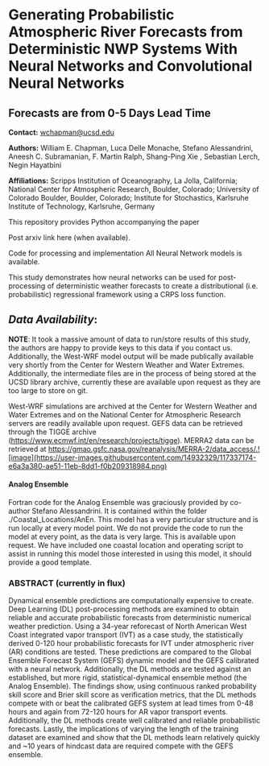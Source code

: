 # Generating Probabilistic Atmospheric River Forecasts from Deterministic NWP Systems With Neural Networks and Convolutional Neural Networks
## Forecasts are from 0-5 Days Lead Time

**Contact:** wchapman@ucsd.edu

**Authors:** William E. Chapman, Luca Delle Monache, Stefano Alessandrini, Aneesh C. Subramanian, F. Martin Ralph, Shang-Ping Xie , Sebastian Lerch, Negin Hayatbini

**Affiliations:** Scripps Institution of Oceanography, La Jolla, California; National Center for Atmospheric Research, Boulder, Colorado; University of Colorado Boulder, Boulder, Colorado; Institute for Stochastics, Karlsruhe Institute of Technology, Karlsruhe, Germany



This repository provides Python accompanying the paper

Post arxiv link here (when available). 

Code for processing and implementation All Neural Network models is available.

This study demonstrates how neural networks can be used for post-processing of deterministic weather forecasts to create a distributional (i.e. probabilistic) regressional framework using a CRPS loss function. 

***Data Availability***:
--
**NOTE**: It took a massive amount of data to run/store results of this study, the authors are happy to provide keys to this data if you contact us. Additionally, the West-WRF model output will be made publically available very shortly from the Center for Western Weather and Water Extremes. Additionally, the intermediate files are in the process of being stored at the UCSD library archive, currently these are available upon request as they are too large to store on git. 

West-WRF simulations are archived at the Center for Western Weather and Water Extremes and on the National Center for Atmospheric Research servers are readily available upon request. GEFS data can be retrieved through the TIGGE archive (https://www.ecmwf.int/en/research/projects/tigge). MERRA2 data can be retrieved at https://gmao.gsfc.nasa.gov/reanalysis/MERRA-2/data_access/.![image](https://user-images.githubusercontent.com/14932329/117337174-e6a3a380-ae51-11eb-8dd1-f0b209318984.png)


#### Analog Ensemble
Fortran code for the Analog Ensemble was graciously provided by co-author Stefano Alessandrini. It is contained within the folder ./Coastal_Locations/AnEn. This model has a very particular structure and is run locally at every model point. We do not provide the code to run the model at every point, as the data is very large. This is available upon request. We have included one coastal location and operating script to assist in running this model those interested in using this model, it should provide a good template. 

### ABSTRACT (currently in flux)
Dynamical ensemble predictions are computationally expensive to create. Deep Learning (DL) post-processing methods are examined to obtain reliable and accurate probabilistic forecasts from deterministic numerical weather prediction. Using a 34-year reforecast of North American West Coast integrated vapor transport (IVT) as a case study, the statistically derived 0-120 hour probabilistic forecasts for IVT under atmospheric river (AR) conditions are tested. These predictions are compared to the Global Ensemble Forecast System (GEFS) dynamic model and the GEFS calibrated with a neural network. Additionally, the DL methods are tested against an established, but more rigid, statistical-dynamical ensemble method (the Analog Ensemble). The findings show, using continuous ranked probability skill score and Brier skill score as verification metrics, that the DL methods compete with or beat the calibrated GEFS system at lead times from 0-48 hours and again from 72-120 hours for AR vapor transport events. Additionally, the DL methods create well calibrated and reliable probabilistic forecasts. Lastly, the implications of varying the length of the training dataset are examined and show that the DL methods learn relatively quickly and ~10 years of hindcast data are required compete with the GEFS ensemble.

